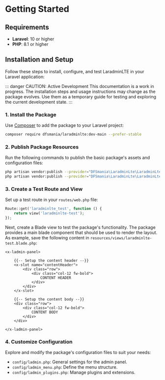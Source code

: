 # Getting Started

## Requirements

- **Laravel**: 10 or higher
- **PHP**: 8.1 or higher

## Installation and Setup

Follow these steps to install, configure, and test LaradminLTE in your Laravel application:

::: danger CAUTION: Active Development
This documentation is a work in progress. The installation steps and usage instructions may change as the package evolves. Use them as a temporary guide for testing and exploring the current development state.
:::

### 1. Install the Package

Use [Composer](https://getcomposer.org/) to add the package to your Laravel project:

```bash
composer require dfsmania/laradminlte:dev-main --prefer-stable
```

### 2. Publish Package Resources

Run the following commands to publish the basic package's assets and configuration files:

```bash
php artisan vendor:publish --provider="DFSmania\LaradminLte\LaradminLteServiceProvider" --tag="assets"
php artisan vendor:publish --provider="DFSmania\LaradminLte\LaradminLteServiceProvider" --tag="config"
```

### 3. Create a Test Route and View

Set up a test route in your `routes/web.php` file:

```php
Route::get('laradminlte_test', function () {
    return view('laradminlte-test');
});
```

Next, create a Blade view to test the package's functionality. The package provides a main blade component that should be used to render the layout.
As example, save the following content in `resources/views/laradminlte-test.blade.php`:

```blade
<x-ladmin-panel>

    {{-- Setup the content header --}}
    <x-slot name="contentHeader">
        <div class="row">
            <div class="col-12 fw-bold">
                CONTENT HEADER
            </div>
        </div>
    </x-slot>

    {{-- Setup the content body --}}
    <div class="row">
        <div class="col-12 fw-bold">
            CONTENT BODY
        </div>
    </div>

</x-ladmin-panel>
```

### 4. Customize Configuration

Explore and modify the package's configuration files to suit your needs:

- `config/ladmin.php`: General settings for the admin panel.
- `config/ladmin_menu.php`: Define the menu structure.
- `config/ladmin_plugins.php`: Manage plugins and extensions.
